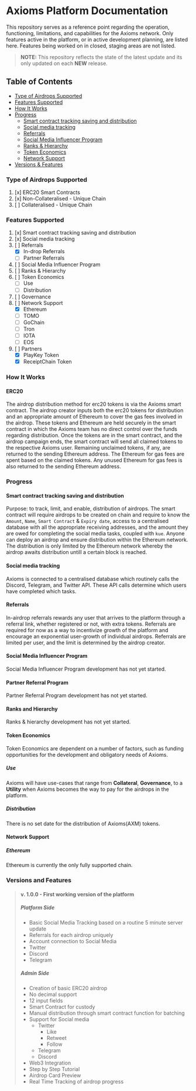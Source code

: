 # Axioms Platform Documentation
This repository serves as a reference point regarding the operation, functioning, limitations, and capabilities for the Axioms network.
Only features active in the platform, or in active development planning, are listed here. Features being worked on in closed, staging areas are not listed.

>**NOTE:**
> This repository reflects the state of the latest update and its only updated on each __NEW__ release.

## Table of Contents
- [Type of Airdrops Supported](https://github.com/LucasRodriguez/Axiom-Documentation#Type-of-Air-Drops-Supported)
- [Features Supported](https://github.com/LucasRodriguez/Axiom-Documentation#Features-Supported)
- [How It Works](https://github.com/LucasRodriguez/Axiom-Documentation#How-It-Works)
- [Progress](https://github.com/LucasRodriguez/Axiom-Documentation#Progress)
  - [Smart contract tracking saving and distribution](https://github.com/LucasRodriguez/Axiom-Documentation#Smart-contract-tracking-saving-and-distribution)
  - [Social media tracking](https://github.com/LucasRodriguez/Axiom-Documentation#Social-media-tracking)
  - [Referrals](https://github.com/LucasRodriguez/Axiom-Documentation#Referrals)
  - [Social Media Influencer Program](https://github.com/LucasRodriguez/Axiom-Documentation#Social-Media-Influencer-Program)
  - [Ranks & Hierarchy](https://github.com/LucasRodriguez/Axiom-Documentation#Ranks-and-Hierarchy)
  - [Token Economics](https://github.com/LucasRodriguez/Axiom-Documentation#Token-Economics)
  - [Network Support](https://github.com/LucasRodriguez/Axiom-Documentation#Network-Support)
- [Versions & Features](https://github.com/LucasRodriguez/Axiom-Documentation#Versions-and-Features)


### Type of Airdrops Supported
1. [x] ERC20 Smart Contracts
2. [x] Non-Collateralised - Unique Chain
3. [ ] Collateralised - Unique Chain

### Features Supported
1. [x] Smart contract tracking saving and distribution
2. [x] Social media tracking
3. [ ] Referrals
   - [x] In-drop Referrals
   - [ ] Partner Referrals
4. [ ] Social Media Influencer Program
5. [ ] Ranks & Hierarchy
6. [ ] Token Economics
   - [ ] Use
   - [ ] Distribution
7. [ ] Governance
8. [ ] Network Support
   - [x] Ethereum
   - [ ] TOMO
   - [ ] GoChain
   - [ ] Tron
   - [ ] IOTA
   - [ ] EOS
9. [ ] Partners
   - [x] PlayKey Token
   - [x] ReceiptChain Token

### How It Works
#### ERC20
The airdrop distribution method for erc20 tokens is via the Axioms smart contract. The airdrop creator inputs both the erc20 tokens for distribution and an appropriate amount of Ethereum to cover the gas fees involved in the airdrop. These tokens and Ethereum are held securely in the smart contract in which the Axioms team has no direct control over the funds regarding distribution.
Once the tokens are in the smart contract, and the airdrop campaign ends, the smart contract will send all claimed tokens to the respective Axioms user. Remaining unclaimed tokens, if any, are returned to the sending Ethereum address. The Ethereum for gas fees are spent based on the claimed tokens. Any unused Ethereum for gas fees is also returned to the sending Ethereum address.

### Progress
#### Smart contract tracking saving and distribution
Purpose: to track, limit, and enable, distribution of airdrops.
The smart contract will require airdrops to be created on chain and require to know the `Amount`, `Name`, `Smart Contract` & `Expiry date`, access to a centralised database with all the appropriate receiving addresses, and the amount they are owed for completing the social media tasks, coupled with `kue`. Anyone can deploy an airdrop and ensure distribution within the Ethereum network. The distribution is only limited by the Ethereum network whereby the airdrop awaits distribution untill a certain block is reached.

#### Social media tracking
Axioms is connected to a centralised database which routinely calls the Discord, Telegram, and Twitter API. These API calls determine which users have completed which tasks.  

#### Referrals
In-airdrop referrals rewards any user that arrives to the platform through a referral link, whether registered or not, with extra tokens. Referrals are required for now as a way to incentivize growth of the platform and encourage an exponential user-growth of individual airdrops. Referrals are limited per user, and the limit is determined by the airdrop creator.

#### Social Media Influencer Program
Social Media Influencer Program development has not yet started.

#### Partner Referral Program
Partner Referral Program development has not yet started.


#### Ranks and Hierarchy
Ranks & hierarchy development has not yet started.

#### Token Economics
Token Economics are dependent on a number of factors, such as funding opportunities for the development and obligatory needs of Axioms.

##### Use
Axioms will have use-cases that range from **Collateral**, **Governance**, to a **Utility** when Axioms becomes the way to pay for the airdrops in the platform.

##### Distribution
There is no set date for the distribution of Axioms(AXM) tokens.

#### Network Support
##### Ethereum
Ethereum is currently the only fully supported chain.

### Versions and Features
>#### v. 1.0.0 - First working version of the platform
>##### Platform Side
>- Basic Social Media Tracking based on a routine 5 minute server update
>- Referrals for each airdrop uniquely
>- Account connection to Social Media
>  - Twitter
>  - Discord
>  - Telegram
>##### Admin Side
>- Creation of basic ERC20 airdrop
>  - No decimal support
>  - 12 input fields
>  - Smart Contract for custody
>  - Manual distribution through smart contract function for batching
>- Support for Social media
>   - Twitter
>     - Like
>     - Retweet
>     - Follow
>   - Telegram
>   - Discord
>- Web3 Integration
>- Step by Step Tutorial
>- Airdrop Card Preview
>- Real Time Tracking of airdrop progress
